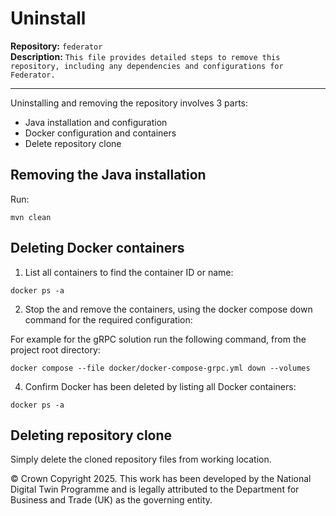 # Uninstall

**Repository:** `federator`  
**Description:** `This file provides detailed steps to remove this repository, including any dependencies and configurations for Federator.`

<!-- SPDX-License-Identifier: OGL-UK-3.0 -->

--- 

Uninstalling and removing the repository involves 3 parts:
- Java installation and configuration
- Docker configuration and containers
- Delete repository clone

## Removing the Java installation

Run:

```
mvn clean
```

## Deleting Docker containers

1. List all containers to find the container ID or name:

```
docker ps -a
```

2. Stop the and remove the containers, using the docker compose down command for the required configuration:

For example for the gRPC solution run the following command, from the project root directory:

```shell
docker compose --file docker/docker-compose-grpc.yml down --volumes
```

4. Confirm Docker has been deleted by listing all Docker containers:

```
docker ps -a
```

## Deleting repository clone

Simply delete the cloned repository files from working location.

© Crown Copyright 2025. This work has been developed by the National Digital Twin Programme and is legally attributed to the Department for Business and Trade (UK) as the governing entity.
